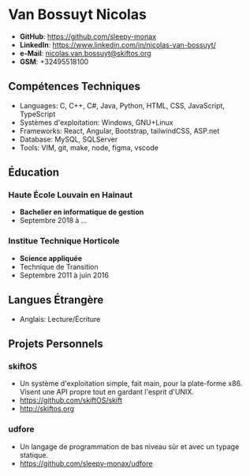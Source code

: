 # Van Bossuyt Nicolas

- **GitHub**: https://github.com/sleepy-monax
- **LinkedIn**: https://www.linkedin.com/in/nicolas-van-bossuyt/
- **e-Mail**: nicolas.van.bossuyt@skiftos.org
- **GSM**: +32495518100

## Compétences Techniques

- Languages: C, C++, C#, Java, Python, HTML, CSS, JavaScript, TypeScript
- Systèmes d'exploitation: Windows, GNU+Linux
- Frameworks: React, Angular, Bootstrap, tailwindCSS, ASP\.net
- Database: MySQL, SQLServer
- Tools: VIM, git, make, node, figma, vscode

## Éducation

### Haute École Louvain en Hainaut

- **Bachelier en informatique de gestion**
- Septembre 2018 à ...

### Institue Technique Horticole

- **Science appliquée**
- Technique de Transition
- Septembre 2011 à juin 2016

## Langues Étrangère

- Anglais: Lecture/Écriture

## Projets Personnels

### skiftOS

 - Un système d'exploitation simple, fait main, pour la plate-forme x86. Visent une API propre  tout en gardant l'esprit d'UNIX.
 - https://github.com/skiftOS/skift
 - http://skiftos.org

### udfore

 - Un langage de programmation de bas niveau sûr et avec un typage statique.
 - https://github.com/sleepy-monax/udfore
